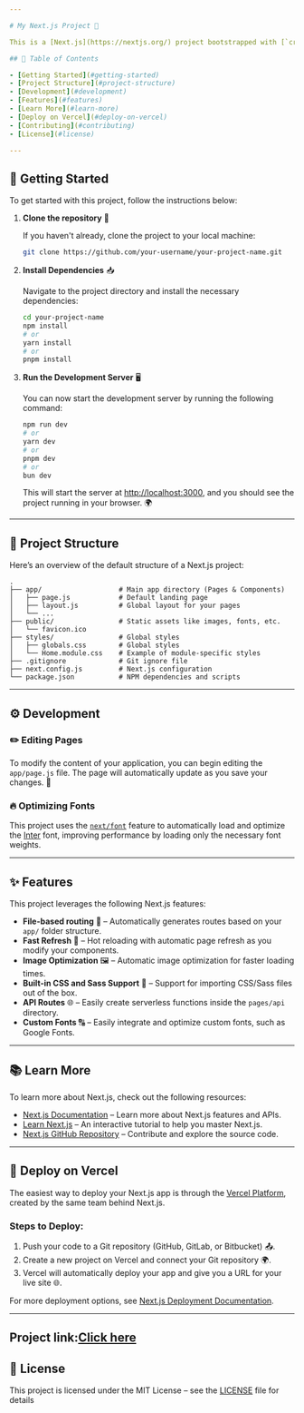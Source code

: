```yaml
---

# My Next.js Project 🚀

This is a [Next.js](https://nextjs.org/) project bootstrapped with [`create-next-app`](https://github.com/vercel/next.js/tree/canary/packages/create-next-app). Next.js is a powerful React framework for building fast, dynamic web applications with great developer experience.

## 📑 Table of Contents

- [Getting Started](#getting-started)
- [Project Structure](#project-structure)
- [Development](#development)
- [Features](#features)
- [Learn More](#learn-more)
- [Deploy on Vercel](#deploy-on-vercel)
- [Contributing](#contributing)
- [License](#license)

---
```


## 🚀 Getting Started

To get started with this project, follow the instructions below:

1. **Clone the repository** 📂

    If you haven't already, clone the project to your local machine:

    ```bash
    git clone https://github.com/your-username/your-project-name.git
    ```

2. **Install Dependencies** 📥

    Navigate to the project directory and install the necessary dependencies:

    ```bash
    cd your-project-name
    npm install
    # or
    yarn install
    # or
    pnpm install
    ```

3. **Run the Development Server** 🖥️

    You can now start the development server by running the following command:

    ```bash
    npm run dev
    # or
    yarn dev
    # or
    pnpm dev
    # or
    bun dev
    ```

    This will start the server at [http://localhost:3000](http://localhost:3000), and you should see the project running in your browser. 🌍

---

## 📂 Project Structure

Here’s an overview of the default structure of a Next.js project:

```
.
├── app/                   # Main app directory (Pages & Components)
│   ├── page.js            # Default landing page
│   ├── layout.js          # Global layout for your pages
│   └── ...
├── public/                # Static assets like images, fonts, etc.
│   └── favicon.ico
├── styles/                # Global styles
│   ├── globals.css        # Global styles
│   └── Home.module.css    # Example of module-specific styles
├── .gitignore             # Git ignore file
├── next.config.js         # Next.js configuration
└── package.json           # NPM dependencies and scripts
```

---

## ⚙️ Development

### ✏️ Editing Pages

To modify the content of your application, you can begin editing the `app/page.js` file. The page will automatically update as you save your changes. 🔄

### 🔥 Optimizing Fonts

This project uses the [`next/font`](https://nextjs.org/docs/basic-features/font-optimization) feature to automatically load and optimize the [Inter](https://fonts.google.com/specimen/Inter) font, improving performance by loading only the necessary font weights.

---

## ✨ Features

This project leverages the following Next.js features:

- **File-based routing** 📂 – Automatically generates routes based on your `app/` folder structure.
- **Fast Refresh** 🔄 – Hot reloading with automatic page refresh as you modify your components.
- **Image Optimization** 🖼️ – Automatic image optimization for faster loading times.
- **Built-in CSS and Sass Support** 🎨 – Support for importing CSS/Sass files out of the box.
- **API Routes** 🌐 – Easily create serverless functions inside the `pages/api` directory.
- **Custom Fonts** 🔠 – Easily integrate and optimize custom fonts, such as Google Fonts.

---

## 📚 Learn More

To learn more about Next.js, check out the following resources:

- [Next.js Documentation](https://nextjs.org/docs) – Learn more about Next.js features and APIs.
- [Learn Next.js](https://nextjs.org/learn) – An interactive tutorial to help you master Next.js.
- [Next.js GitHub Repository](https://github.com/vercel/next.js) – Contribute and explore the source code.

---

## 🚀 Deploy on Vercel

The easiest way to deploy your Next.js app is through the [Vercel Platform](https://vercel.com/new?utm_medium=default-template&filter=next.js&utm_source=create-next-app&utm_campaign=create-next-app-readme), created by the same team behind Next.js. 

### Steps to Deploy:

1. Push your code to a Git repository (GitHub, GitLab, or Bitbucket) 📤.
2. Create a new project on Vercel and connect your Git repository 🌍.
3. Vercel will automatically deploy your app and give you a URL for your live site 🌐.

For more deployment options, see [Next.js Deployment Documentation](https://nextjs.org/docs/deployment).

---
## Project link:[Click here]()
## 📜 License

This project is licensed under the MIT License – see the [LICENSE](LICENSE) file for details
